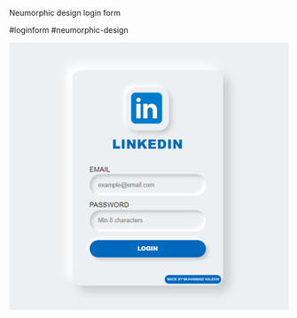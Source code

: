 Neumorphic design login form

#loginform #neumorphic-design

![screen shots](https://github.com/muhammadkaleem57/login-form/blob/main/images/img.png?raw=true)
